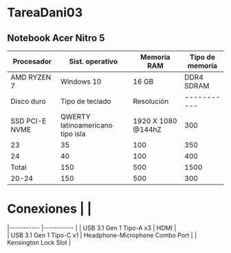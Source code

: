 # TareaDani03

## Notebook Acer Nitro 5

| Procesador | Sist. operativo | Memoria RAM | Tipo de memoria |                            
|----------- |---------------- |--------- |-------------- |                                 
| AMD RYZEN 7 | Windows 10 | 16 GB | DDR4 SDRAM |                                           
| Disco duro | Tipo de teclado | Resolución |----------- |                                  
| SSD PCI-E NVME | QWERTY latinoamericano tipo isla | 1920 X 1080 @144hZ | 300 |            
| 23 | 35 | 100 | 350 |
| 24 | 40 | 100 | 400 |
| Total | 150 | 500 | 1500 |
| 20-24 | 150 | 500 | 300 |



# Conexiones     |  |
|----------- |----------- |
| USB 3.1 Gen 1 Tipo-A x3 | HDMI |   
| USB 3.1 Gen 1 Tipo-C x1 |  Headphone-Microphone Combo Port |
| Kensington Lock Slot |

